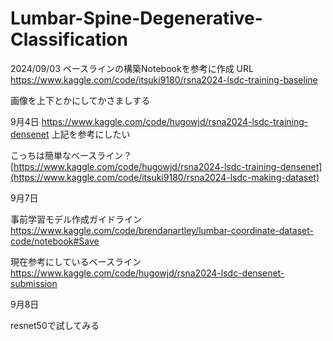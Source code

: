 # Lumbar-Spine-Degenerative-Classification

2024/09/03 
ベースラインの構築Notebookを参考に作成
URL
https://www.kaggle.com/code/itsuki9180/rsna2024-lsdc-training-baseline

画像を上下とかにしてかさましする

9月4日
https://www.kaggle.com/code/hugowjd/rsna2024-lsdc-training-densenet
上記を参考にしたい

こっちは簡単なベースライン？
[https://www.kaggle.com/code/hugowjd/rsna2024-lsdc-training-densenet](https://www.kaggle.com/code/itsuki9180/rsna2024-lsdc-making-dataset)

9月7日



事前学習モデル作成ガイドライン
https://www.kaggle.com/code/brendanartley/lumbar-coordinate-dataset-code/notebook#Save

現在参考にしているベースライン
https://www.kaggle.com/code/hugowjd/rsna2024-lsdc-densenet-submission


9月8日


resnet50で試してみる
